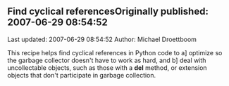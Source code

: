 ## Find cyclical referencesOriginally published: 2007-06-29 08:54:52 
Last updated: 2007-06-29 08:54:52 
Author: Michael Droettboom 
 
This recipe helps find cyclical references in Python code to a] optimize so the garbage collector doesn't have to work as hard, and b] deal with uncollectable objects, such as those with a __del__ method, or extension objects that don't participate in garbage collection.